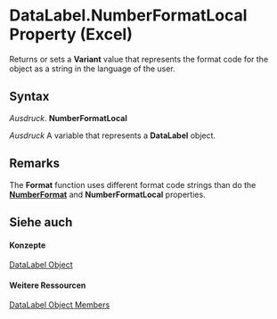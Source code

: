 
# DataLabel.NumberFormatLocal Property (Excel)

Returns or sets a  **Variant** value that represents the format code for the object as a string in the language of the user.


## Syntax

 _Ausdruck_. **NumberFormatLocal**

 _Ausdruck_ A variable that represents a **DataLabel** object.


## Remarks

The  **Format** function uses different format code strings than do the **[NumberFormat](1be10810-da25-588c-9c04-ce572069cf42.md)** and **NumberFormatLocal** properties.


## Siehe auch


#### Konzepte


[DataLabel Object](bb342572-8761-b326-548a-98455172f9a8.md)
#### Weitere Ressourcen


[DataLabel Object Members](http://msdn.microsoft.com/library/176c4f7f-c6ef-c8cb-3983-6dd39435f793%28Office.15%29.aspx)